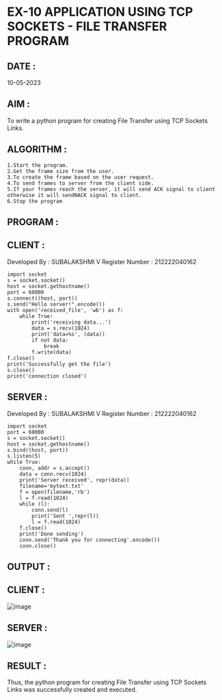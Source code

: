 # EX-10 APPLICATION USING TCP SOCKETS - FILE TRANSFER PROGRAM

## DATE :
10-05-2023
## AIM :
To write a python program for creating File Transfer using TCP Sockets Links.
## ALGORITHM :
```
1.Start the program.
2.Get the frame size from the user.
3.To create the frame based on the user request.
4.To send frames to server from the client side.
5.If your frames reach the server, it will send ACK signal to client otherwise it will sendNACK signal to client.
6.Stop the program
```
## PROGRAM :
## CLIENT :
Developed By : SUBALAKSHMI V
Register Number : 212222040162
```
import socket
s = socket.socket()
host = socket.gethostname()
port = 60000
s.connect((host, port))
s.send("Hello server!".encode())
with open('received_file', 'wb') as f:
    while True:
        print('receiving data...')
        data = s.recv(1024)
        print('data=%s', (data))
        if not data:
            break
        f.write(data)
f.close()
print('Successfully get the file')
s.close()
print('connection closed')
```
## SERVER :
Developed By : SUBALAKSHMI V 
Register Number : 212222040162
```
import socket
port = 60000
s = socket.socket()
host = socket.gethostname()
s.bind((host, port))
s.listen(5)
while True:
    conn, addr = s.accept()
    data = conn.recv(1024)
    print('Server received', repr(data))
    filename='mytext.txt'
    f = open(filename,'rb')
    l = f.read(1024)
    while (l):
        conn.send(l)
        print('Sent ',repr(l))
        l = f.read(1024)
    f.close()
    print('Done sending')
    conn.send('Thank you for connecting'.encode())
    conn.close()
```
## OUTPUT :
## CLIENT :
![image](https://github.com/subalakshmivenkat/EX-10/assets/119393477/36f13ebd-1290-49fe-97b4-66e5171f7254)

## SERVER :
![image](https://github.com/subalakshmivenkat/EX-10/assets/119393477/10b2b26f-7be6-4561-8afc-7b3c4dfead93)

## RESULT :
Thus, the python program for creating File Transfer using TCP Sockets Links was successfully created and executed.
